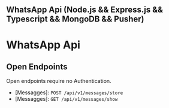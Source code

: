 ## WhatsApp Api (Node.js && Express.js && Typescript && MongoDB && Pusher)

<!-- <img src="" alt="WhatsApp Api" /> -->

# WhatsApp Api

## Open Endpoints

Open endpoints require no Authentication.

* [Messagges]: `POST /api/v1/messages/store`
* [Messagges]: `GET /api/v1/messages/show`
